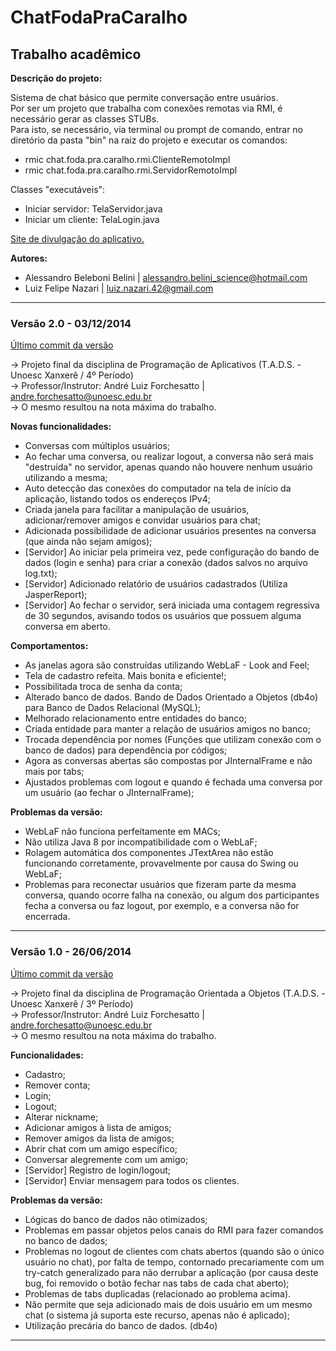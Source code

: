 ﻿<h1> ChatFodaPraCaralho </h1>

<h2>Trabalho acadêmico</h2>

<strong>Descrição do projeto:</strong>
<p>
  Sistema de chat básico que permite conversação entre usuários.<br />
  Por ser um projeto que trabalha com conexões remotas via RMI, é necessário gerar as classes STUBs.<br />
  Para isto, se necessário, via terminal ou prompt de comando, entrar no diretório da pasta "bin" na raiz do projeto e executar os comandos:
    <ul>
      <li>rmic chat.foda.pra.caralho.rmi.ClienteRemotoImpl</li>
      <li>rmic chat.foda.pra.caralho.rmi.ServidorRemotoImpl</li>
    </ul>
</p>
<p>
  Classes "executáveis":
    <ul>
      <li>Iniciar servidor: TelaServidor.java</li>
      <li>Iniciar um cliente: TelaLogin.java</li>
    </ul>
</p>

<a href="https://github.com/lordtecnetos/SiteFodaPraCaralho" target="_blank">Site de divulgação do aplicativo.</a>

<p>
  <strong>Autores:</strong>
  <ul>
      <li>Alessandro Beleboni Belini | <a href="mailto:alessandro.belini_science@hotmail.com">alessandro.belini_science@hotmail.com</a></li>
      <li>Luiz Felipe Nazari | <a href="mailto:luiz.nazari.42@gmail.com">luiz.nazari.42@gmail.com</a></li>
    </ul>
  
</p>

<hr />
<h3>Versão 2.0 - 03/12/2014</h3>
<a href="https://github.com/dr-octopus/chatFodaPraCaralho/commit/1723d262ca2614da873c03f666859aa24075b709">Último commit da versão</a>
<br />

-> Projeto final da disciplina de Programação de Aplicativos (T.A.D.S. - Unoesc Xanxerê / 4º Período)
<br />
-> Professor/Instrutor: André Luiz Forchesatto | andre.forchesatto@unoesc.edu.br
<br />
-> O mesmo resultou na nota máxima do trabalho.

<strong>Novas funcionalidades:</strong>
  <ul>
    <li>Conversas com múltiplos usuários;</li>
    <li>Ao fechar uma conversa, ou realizar logout, a conversa não será mais "destruída" no servidor, apenas quando não houvere nenhum usuário utilizando a mesma;</li>
    <li>Auto detecção das conexões do computador na tela de início da aplicação, listando todos os endereços IPv4;</li>
    <li>Criada janela para facilitar a manipulação de usuários, adicionar/remover amigos e convidar usuários para chat;</li>
    <li>Adicionada possibilidade de adicionar usuários presentes na conversa (que ainda não sejam amigos);</li>
    <li>[Servidor] Ao iniciar pela primeira vez, pede configuração do bando de dados (login e senha) para criar a conexão (dados salvos no arquivo log.txt);</li>
    <li>[Servidor] Adicionado relatório de usuários cadastrados (Utiliza JasperReport);</li>
    <li>[Servidor] Ao fechar o servidor, será iniciada uma contagem regressiva de 30 segundos, avisando todos os usuários que possuem alguma conversa em aberto.</li>
  </ul>
  
  <strong>Comportamentos:</strong>
  <ul>
    <li>As janelas agora são construídas utilizando WebLaF - Look and Feel;</li>
    <li>Tela de cadastro refeita. Mais bonita e eficiente!;</li>
    <li>Possibilitada troca de senha da conta;</li>
    <li>Alterado banco de dados. Bando de Dados Orientado a Objetos (db4o) para Banco de Dados Relacional (MySQL);</li>
    <li>Melhorado relacionamento entre entidades do banco;</li>
    <li>Criada entidade para manter a relação de usuários amigos no banco;</li>
    <li>Trocada dependência por nomes (Funções que utilizam conexão com o banco de dados) para dependência por códigos;</li>
    <li>Agora as conversas abertas são compostas por JInternalFrame e não mais por tabs;</li>
    <li>Ajustados problemas com logout e quando é fechada uma conversa por um usuário (ao fechar o JInternalFrame);</li>
  </ul>
  
  <strong>Problemas da versão:</strong>
  <ul>
    <li>WebLaF não funciona perfeitamente em MACs;</li>
    <li>Não utiliza Java 8 por incompatibilidade com o WebLaF;</li>
    <li>Rolagem automática dos componentes JTextArea não estão funcionando corretamente, provavelmente por causa do Swing ou WebLaF;</li>
    <li>Problemas para reconectar usuários que fizeram parte da mesma conversa, quando ocorre falha na conexão, ou algum dos participantes fecha a conversa ou faz logout, por exemplo, e a conversa não for encerrada.</li>
  </ul>

<hr />
<h3>Versão 1.0 - 26/06/2014</h3>
<a href="https://github.com/dr-octopus/chatFodaPraCaralho/commit/42e2e3dea82775b21b1c76126264c09abedf5721">Último commit da versão</a>
<br />

-> Projeto final da disciplina de Programação Orientada a Objetos (T.A.D.S. - Unoesc Xanxerê / 3º Período)
<br />
-> Professor/Instrutor: André Luiz Forchesatto | andre.forchesatto@unoesc.edu.br
<br />
-> O mesmo resultou na nota máxima do trabalho.

<strong>Funcionalidades:</strong>
  <ul>
    <li>Cadastro;</li>
    <li>Remover conta;</li>
    <li>Login;</li>
    <li>Logout;</li>
    <li>Alterar nickname;</li>
    <li>Adicionar amigos à lista de amigos;</li>
    <li>Remover amigos da lista de amigos;</li>
    <li>Abrir chat com um amigo específico;</li>
    <li>Conversar alegremente com um amigo;</li>
    <li>[Servidor] Registro de login/logout;</li>
    <li>[Servidor] Enviar mensagem para todos os clientes.</li>
  </ul>

<strong>Problemas da versão:</strong>
  <ul>
    <li>Lógicas do banco de dados não otimizados;</li>
    <li>Problemas em passar objetos pelos canais do RMI para fazer comandos no banco de dados;</li>
    <li>Problemas no logout de clientes com chats abertos (quando são o único usuário no chat), por falta de tempo, contornado precariamente com um try-catch generalizado para não derrubar a aplicação (por causa deste bug, foi removido o botão fechar nas tabs de cada chat aberto);</li>
    <li>Problemas de tabs duplicadas (relacionado ao problema acima).</li>
    <li>Não permite que seja adicionado mais de dois usuário em um mesmo chat (o sistema já suporta este recurso, apenas não é aplicado);</li>
    <li>Utilização precária do banco de dados. (db4o)</li>
  </ul>
<hr> 
